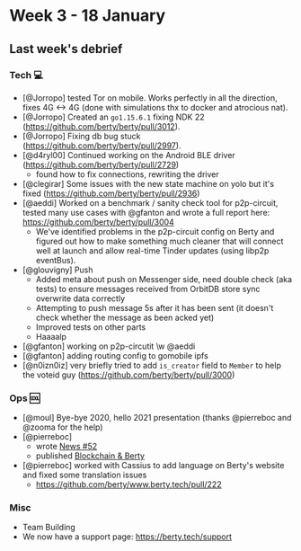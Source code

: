 # Week 3 - 18 January

## Last week's debrief

### Tech :computer:

* [@Jorropo] tested Tor on mobile. Works perfectly in all the direction, fixes 4G <-> 4G (done with simulations thx to docker and atrocious nat).
* [@Jorropo] Created an `go1.15.6.1` fixing NDK 22 (https://github.com/berty/berty/pull/3012).
* [@Jorropo] Fixing db bug stuck (https://github.com/berty/berty/pull/2997).
* [@d4ryl00] Continued working on the Android BLE driver (https://github.com/berty/berty/pull/2729)
    * found how to fix connections, rewriting the driver
* [@clegirar] Some issues with the new state machine on yolo but it's fixed (https://github.com/berty/berty/pull/2936)
* [@aeddi] Worked on a benchmark / sanity check tool for p2p-circuit, tested many use cases with @gfanton and wrote a full report here: https://github.com/berty/berty/pull/3004
  * We've identified problems in the p2p-circuit config on Berty and figured out how to make something much cleaner that will connect well at launch and allow real-time Tinder updates (using libp2p eventBus).
* [@glouvigny] Push
    * Added meta about push on Messenger side, need double check (aka tests) to ensure messages received from OrbitDB store sync overwrite data correctly
    * Attempting to push message 5s after it has been sent (it doesn't check whether the message as been acked yet)
    * Improved tests on other parts
    * Haaaalp
* [@gfanton] working on p2p-circutit \w @aeddi
* [@gfanton] adding routing config to gomobile ipfs
* [@n0izn0iz] very briefly tried to add `is_creator` field to `Member` to help the voteid guy (https://github.com/berty/berty/pull/3000)

### Ops :cool:

* [@moul] Bye-bye 2020, hello 2021 presentation (thanks @pierreboc and @zooma for the help)
* [@pierreboc] 
    * wrote [News #52](https://berty.tech/newsletter/news-52/)
    * published [Blockchain & Berty](https://berty.tech/blog/blockchain-berty/)
* [@pierreboc] worked with Cassius to add language on Berty's website and fixed some translation issues
    * https://github.com/berty/www.berty.tech/pull/222

### Misc

* Team Building
* We now have a support page: https://berty.tech/support
